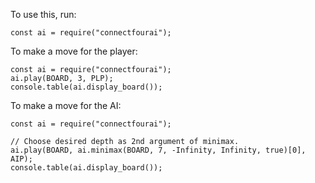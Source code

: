 To use this, run:
```
const ai = require("connectfourai");
```

To make a move for the player:
```
const ai = require("connectfourai");
ai.play(BOARD, 3, PLP);
console.table(ai.display_board());
```

To make a move for the AI:
```
const ai = require("connectfourai");

// Choose desired depth as 2nd argument of minimax.
ai.play(BOARD, ai.minimax(BOARD, 7, -Infinity, Infinity, true)[0], AIP);
console.table(ai.display_board());
```